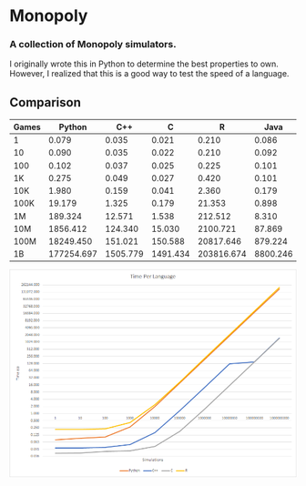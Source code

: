 # Monopoly

### A collection of Monopoly simulators.

I originally wrote this in Python to determine the best properties to own.
However, I realized that this is a good way to test the speed of a language.

## Comparison
| Games | Python     | C++      | C        | R          | Java     | JavaScript |
| ----- | ---------- | -------- | -------- | ---------- | -------- | ---------- |
| 1     | 0.079      | 0.035    | 0.021    | 0.210      | 0.086    | 0.086      |
| 10    | 0.090      | 0.035    | 0.022    | 0.210      | 0.092    | 0.087      |
| 100   | 0.102      | 0.037    | 0.025    | 0.225      | 0.101    | 0.094      |
| 1K    | 0.275      | 0.049    | 0.027    | 0.420      | 0.101    | 0.098      |
| 10K   | 1.980      | 0.159    | 0.041    | 2.360      | 0.179    | 0.118      |
| 100K  | 19.179     | 1.325    | 0.179    | 21.353     | 0.898    | 0.334      |
| 1M    | 189.324    | 12.571   | 1.538    | 212.512    | 8.310    | 2.315      |
| 10M   | 1856.412   | 124.340  | 15.030   | 2100.721   | 87.869   | 22.473     |
| 100M  | 18249.450  | 151.021  | 150.588  | 20817.646  | 879.224  | 221.811    |
| 1B    | 177254.697 | 1505.779 | 1491.434 | 203816.674 | 8800.246 | 2208.634   |

![Graph](comparison.png)
